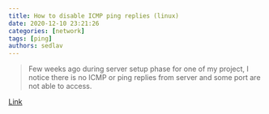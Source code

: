 ```yaml
---
title: How to disable ICMP ping replies (linux) 
date: 2020-12-10 23:21:26
categories: [network]
tags: [ping]
authors: sedlav
---
```


> Few weeks ago during server setup phase for one of my project, I notice there is no ICMP or ping replies from server and some port are not able to access.

[Link](https://robbinespu.gitlab.io/blog/2020/12/08/disable-icmp-ping-linux/)
